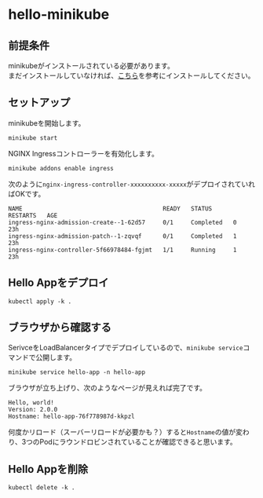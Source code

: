 # hello-minikube

## 前提条件

minikubeがインストールされている必要があります。 \
まだインストールしていなければ、[こちら](https://minikube.sigs.k8s.io/docs/start/)を参考にインストールしてください。

## セットアップ

minikubeを開始します。

```
minikube start
```

NGINX Ingressコントローラーを有効化します。

```
minikube addons enable ingress
```

次のように`nginx-ingress-controller-xxxxxxxxxx-xxxxx`がデプロイされていればOKです。

```
NAME                                        READY   STATUS      RESTARTS   AGE
ingress-nginx-admission-create--1-62d57     0/1     Completed   0          23h
ingress-nginx-admission-patch--1-zqvqf      0/1     Completed   1          23h
ingress-nginx-controller-5f66978484-fgjmt   1/1     Running     1          23h
```

## Hello Appをデプロイ

```
kubectl apply -k .
```

## ブラウザから確認する

SerivceをLoadBalancerタイプでデプロイしているので、`minikube service`コマンドで公開します。

```
minikube service hello-app -n hello-app
```

ブラウザが立ち上げり、次のようなページが見えれば完了です。

```
Hello, world!
Version: 2.0.0
Hostname: hello-app-76f778987d-kkpzl
```

何度かリロード（スーバーリロードが必要かも？）すると`Hostname`の値が変わり、3つのPodにラウンドロビンされていることが確認できると思います。

## Hello Appを削除

```
kubectl delete -k .
```
